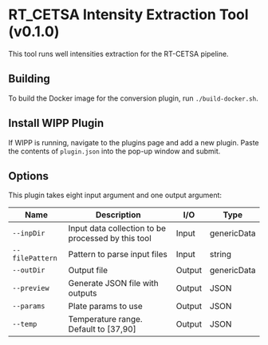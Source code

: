 # RT_CETSA Intensity Extraction Tool (v0.1.0)

This tool runs well intensities extraction for the RT-CETSA pipeline.

## Building

To build the Docker image for the conversion plugin, run
`./build-docker.sh`.

## Install WIPP Plugin

If WIPP is running, navigate to the plugins page and add a new plugin. Paste the contents of `plugin.json` into the pop-up window and submit.

## Options

This plugin takes eight input argument and one output argument:

| Name            | Description                                        | I/O    | Type        |
|-----------------|----------------------------------------------------|--------|-------------|
| `--inpDir`      | Input data collection to be processed by this tool | Input  | genericData |
| `--filePattern` | Pattern to parse input files                       | Input  | string      |
| `--outDir`      | Output file                                        | Output | genericData |
| `--preview`     | Generate JSON file with outputs                    | Output | JSON        | Optional
| `--params`      | Plate params to use                                | Output | JSON        | Optional
| `--temp`        | Temperature range. Default to [37,90]              | Output | JSON        | Optional

